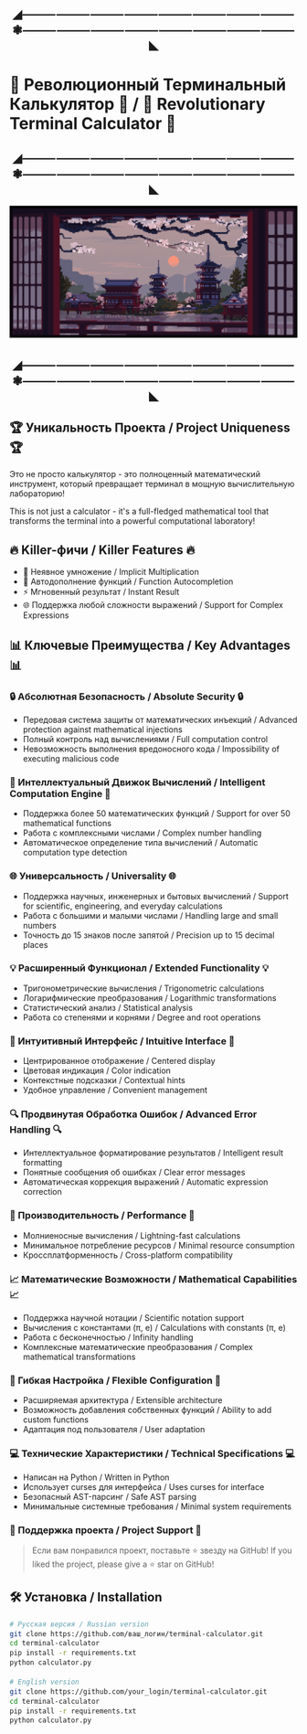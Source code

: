 <h2 align="center">◢⸻⸻⸻⸻⸻⸻⸻⸻❃⸻⸻⸻⸻⸻⸻⸻⸻◣</h2>

# 🚀 Революционный Терминальный Калькулятор 🧮 / 🚀 Revolutionary Terminal Calculator 🧮

<h2 align="center">◢⸻⸻⸻⸻⸻⸻⸻⸻❃⸻⸻⸻⸻⸻⸻⸻⸻◣</h2>

<p align="center">
  <img src="https://github.com/Stervar/Stervar/blob/main/assets/f53336607ee8c6478f25d2665d7d5c3b.gif" alt="Header">
</p>

<h2 align="center">◢⸻⸻⸻⸻⸻⸻⸻⸻❃⸻⸻⸻⸻⸻⸻⸻⸻◣</h2>

## 🏆 Уникальность Проекта / Project Uniqueness 🏆

Это не просто калькулятор - это полноценный математический инструмент, который превращает терминал в мощную вычислительную лабораторию! 

This is not just a calculator - it's a full-fledged mathematical tool that transforms the terminal into a powerful computational laboratory! 

## 🔥 Killer-фичи / Killer Features 🔥
- 🧮 Неявное умножение / Implicit Multiplication
- 🚀 Автодополнение функций / Function Autocompletion
- ⚡ Мгновенный результат / Instant Result
- 🌐 Поддержка любой сложности выражений / Support for Complex Expressions

## 📊 Ключевые Преимущества / Key Advantages 📊

### 🔒 Абсолютная Безопасность / Absolute Security 🔒
- Передовая система защиты от математических инъекций / Advanced protection against mathematical injections
- Полный контроль над вычислениями / Full computation control
- Невозможность выполнения вредоносного кода / Impossibility of executing malicious code

### 🧠 Интеллектуальный Движок Вычислений / Intelligent Computation Engine 🧠
- Поддержка более 50 математических функций / Support for over 50 mathematical functions
- Работа с комплексными числами / Complex number handling
- Автоматическое определение типа вычислений / Automatic computation type detection

### 🌐 Универсальность / Universality 🌐
- Поддержка научных, инженерных и бытовых вычислений / Support for scientific, engineering, and everyday calculations
- Работа с большими и малыми числами / Handling large and small numbers
- Точность до 15 знаков после запятой / Precision up to 15 decimal places

### 💡 Расширенный Функционал / Extended Functionality 💡
- Тригонометрические вычисления / Trigonometric calculations
- Логарифмические преобразования / Logarithmic transformations
- Статистический анализ / Statistical analysis
- Работа со степенями и корнями / Degree and root operations

### 🎨 Интуитивный Интерфейс / Intuitive Interface 🎨
- Центрированное отображение / Centered display
- Цветовая индикация / Color indication
- Контекстные подсказки / Contextual hints
- Удобное управление / Convenient management

### 🔍 Продвинутая Обработка Ошибок / Advanced Error Handling 🔍
- Интеллектуальное форматирование результатов / Intelligent result formatting
- Понятные сообщения об ошибках / Clear error messages
- Автоматическая коррекция выражений / Automatic expression correction

### 🚀 Производительность / Performance 🚀
- Молниеносные вычисления / Lightning-fast calculations
- Минимальное потребление ресурсов / Minimal resource consumption
- Кроссплатформенность / Cross-platform compatibility

### 📈 Математические Возможности / Mathematical Capabilities 📈
- Поддержка научной нотации / Scientific notation support
- Вычисления с константами (π, e) / Calculations with constants (π, e)
- Работа с бесконечностью / Infinity handling
- Комплексные математические преобразования / Complex mathematical transformations

### 🔧 Гибкая Настройка / Flexible Configuration 🔧
- Расширяемая архитектура / Extensible architecture
- Возможность добавления собственных функций / Ability to add custom functions
- Адаптация под пользователя / User adaptation

### 💻 Технические Характеристики / Technical Specifications 💻
- Написан на Python / Written in Python
- Использует curses для интерфейса / Uses curses for interface
- Безопасный AST-парсинг / Safe AST parsing
- Минимальные системные требования / Minimal system requirements

### 🌟 Поддержка проекта / Project Support 🌟


  >Если вам понравился проект, поставьте ⭐ звезду на GitHub!
  >If you liked the project, please give a ⭐ star on GitHub!


## 🛠 Установка / Installation

```bash
# Русская версия / Russian version
git clone https://github.com/ваш_логин/terminal-calculator.git
cd terminal-calculator
pip install -r requirements.txt
python calculator.py

# English version
git clone https://github.com/your_login/terminal-calculator.git
cd terminal-calculator
pip install -r requirements.txt
python calculator.py